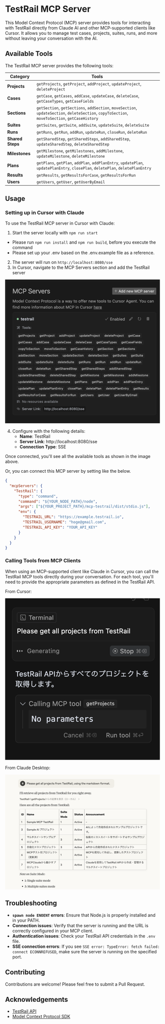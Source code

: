 # TestRail MCP Server

This Model Context Protocol (MCP) server provides tools for interacting with TestRail directly from Claude AI and other MCP-supported clients like Cursor. It allows you to manage test cases, projects, suites, runs, and more without leaving your conversation with the AI.

## Available Tools

The TestRail MCP server provides the following tools:

| Category | Tools |
|----------|-------|
| **Projects** | `getProjects`, `getProject`, `addProject`, `updateProject`, `deleteProject` |
| **Cases** | `getCase`, `getCases`, `addCase`, `updateCase`, `deleteCase`, `getCaseTypes`, `getCaseFields` |
| **Sections** | `getSection`, `getSections`, `addSection`, `moveSection`, `updateSection`, `deleteSection`, `copyToSection`, `moveToSection`, `getCaseHistory` |
| **Suites** | `getSuites`, `getSuite`, `addSuite`, `updateSuite`, `deleteSuite` |
| **Runs** | `getRuns`, `getRun`, `addRun`, `updateRun`, `closeRun`, `deleteRun` |
| **Shared Steps** | `getSharedStep`, `getSharedSteps`, `addSharedStep`, `updateSharedStep`, `deleteSharedStep` |
| **Milestones** | `getMilestone`, `getMilestones`, `addMilestone`, `updateMilestone`, `deleteMilestone` |
| **Plans** | `getPlans`, `getPlan`, `addPlan`, `addPlanEntry`, `updatePlan`, `updatePlanEntry`, `closePlan`, `deletePlan`, `deletePlanEntry` |
| **Results** | `getResults`, `getResultsForCase`, `getResultsForRun` |
| **Users** | `getUsers`, `getUser`, `getUserByEmail` |

## Usage

### Setting up in Cursor with Claude

To use the TestRail MCP server in Cursor with Claude:

1. Start the server locally with `npm run start`
  - Please run `npm run install` and `npm run build`, before you execute the command
  - Please set up your .env based on the .env.example file as a reference.
2. The server will run on `http://localhost:8080/sse`
3. In Cursor, navigate to the MCP Servers section and add the TestRail server

![MCP Server Configuration in Cursor](docs/images/cursor.png)

4. Configure with the following details:
   - **Name**: TestRail
   - **Server Link**: http://localhost:8080/sse
   - **Connection Type**: SSE

Once connected, you'll see all the available tools as shown in the image above.

Or, you can connect this MCP server by setting like the below.

```json
{
  "mcpServers": {
    "TestRail": {
      "type": "command",
      "command": "${YOUR_NODE_PATH}/node",
      "args": ["${YOUR_PROJECT_PATH}/mcp-testrail/dist/stdio.js"],
      "env": {
        "TESTRAIL_URL": "https://example.testrail.io",
        "TESTRAIL_USERNAME": "hoge@gmail.com",
        "TESTRAIL_API_KEY": "YOUR_API_KEY"
      }
    }
  }
}
```

### Calling Tools from MCP Clients

When using an MCP-supported client like Claude in Cursor, you can call the TestRail MCP tools directly during your conversation. For each tool, you'll need to provide the appropriate parameters as defined in the TestRail API.

From Cursor:

![From Cursor](docs/images/fromCursor.png)

From Claude Desktop:

![From Claude Desktop](docs/images/fromClaude.png)

## Troubleshooting

- **`spawn node ENOENT` errors**: Ensure that Node.js is properly installed and in your PATH.
- **Connection issues**: Verify that the server is running and the URL is correctly configured in your MCP client.
- **Authentication issues**: Check your TestRail API credentials in the `.env` file.
- **SSE connection errors**: If you see `SSE error: TypeError: fetch failed: connect ECONNREFUSED`, make sure the server is running on the specified port.

## Contributing

Contributions are welcome! Please feel free to submit a Pull Request.

## Acknowledgements

- [TestRail API](https://docs.testrail.techmatrix.jp/testrail/docs/702/api/)
- [Model Context Protocol SDK](https://github.com/modelcontextprotocol/typescript-sdk)

